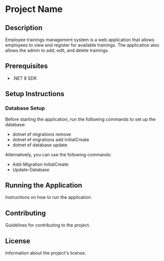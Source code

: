 # Project Name

## Description
Employee trainings management system is a web application that allows employees to view and register for available trainings. The application also allows the admin to add, edit, and delete trainings.

## Prerequisites
- .NET 8 SDK

## Setup Instructions

### Database Setup
Before starting the application, run the following commands to set up the database:
- dotnet ef migrations remove
- dotnet ef migrations add InitialCreate
- dotnet ef database update

Alternatively, you can use the following commands:
- Add-Migration InitialCreate
- Update-Database
## Running the Application
Instructions on how to run the application.

## Contributing
Guidelines for contributing to the project.

## License
Information about the project's license.

